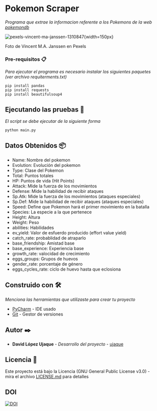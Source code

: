 # Pokemon Scraper 

_Programa que extrae la informacion referente a los Pokemons de la web [pokemondb](https://pokemondb.net/pokedex/all)_


![pexels-vincent-ma-janssen-1310847](https://user-images.githubusercontent.com/54951789/113504827-0a19bc80-953b-11eb-857a-38bb5bfedde6.jpg){width=150px}

Foto de Vincent M.A. Janssen en Pexels


### Pre-requisitos 📋

_Para ejecutar el programa es necesario instalar los siguientes paquetes (ver archivo requiterments.txt)_

```
pip install pandas
pip install requests
pip install beautifulsoup4
```

## Ejecutando las pruebas 🚀

_El script se debe ejecutar de la siguiente forma_

```
python main.py
```


## Datos Obtenidos 📦

* Name: Nombre del pokemon
* Evolution: Evolución del pokemon
* Type: Clase del Pokemon
* Total: Puntos totales
* HP: Puntos de vida (Hit Points)
* Attack: Mide la fuerza de los movimientos
* Defense: Mide la habilidad de recibir ataques
* Sp.Atk: Mide la fuerza de los movimientos (ataques especiales)
* Sp.Def: Mide la habilidad de recibir ataques (ataques especiales)
* Speed: Define que Pokemon hará el primer movimiento en la batalla
* Species: La especie a la que pertenece
* Height: Altura
* Weight: Peso
* abilities: Habilidades
* ev_yield: Valor de esfuerdo producido (effort value yield)
* catch_rate: probablidad de atraparlo
* base_friendship: Amistad base
* base_experience: Experiencia base
* growth_rate: valocidad de crecimiento
* eggs_groups: Grupos de huevos
* gender_rate: porcentaje de género
* eggs_cycles_rate: ciclo de huevo hasta que eclosiona

## Construido con 🛠️

_Menciona las herramientas que utilizaste para crear tu proyecto_

* [PyCharm](https://www.jetbrains.com/es-es/pycharm/) - IDE usado
* [Git](https://git-scm.com/) - Gestor de versiones


## Autor ✒️

* **David López Ujaque** - *Desarrollo del proyecto* - [ujaque](https://github.com/ujaque)

## Licencia 📄

Este proyecto está bajo la Licencia (GNU General Public License v3.0) - mira el archivo [LICENSE.md](https://github.com/ujaque/Pokemon_scraper/blob/master/LICENSE) para detalles

## DOI

[![DOI](https://zenodo.org/badge/DOI/10.5281/zenodo.4661775.svg)](https://doi.org/10.5281/zenodo.4661775)


